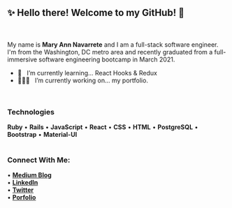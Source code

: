 ## ✨ Hello there! Welcome to my GitHub! 👋


<br/><br/>
My name is **Mary Ann Navarrete** and I am a full-stack software engineer. I'm from the Washington, DC metro area and recently graduated from a full-immersive software engineering bootcamp in March 2021. 
<br/>
- 🌱 &nbsp; I’m currently learning... React Hooks & Redux 
- 👩🏻‍💻 &nbsp; I’m currently working on... my portfolio.
<br/>

### **Technologies**
**Ruby** • **Rails** • **JavaScript** • **React** • **CSS** • **HTML** • **PostgreSQL** • **Bootstrap** • **Material-UI** 
<br /><br/>

### **Connect With Me:**
• [**Medium Blog**](https://maryann-navarrete.medium.com/) <br />
• [**LinkedIn**](https://www.linkedin.com/in/maryannnavarrete/) <br />
• [**Twitter**](https://twitter.com/MaryAnnN28) <br />
• [**Porfolio**](http://www.maryannnavarrete.com) <br />




